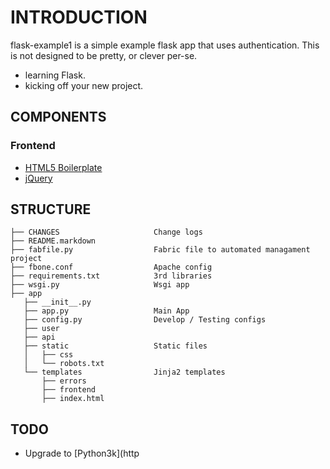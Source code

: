# INTRODUCTION

flask-example1 is a simple example flask app that uses authentication.  This is not designed to be pretty, or clever per-se. 

- learning Flask.
- kicking off your new project.

## COMPONENTS

### Frontend

- [HTML5 Boilerplate](https://github.com/h5bp/html5-boilerplate)
- [jQuery](http://jquery.com/)

## STRUCTURE

    ├── CHANGES                     Change logs
    ├── README.markdown
    ├── fabfile.py                  Fabric file to automated managament project
    ├── fbone.conf                  Apache config
    ├── requirements.txt            3rd libraries
    ├── wsgi.py                     Wsgi app
    ├── app
       ├── __init__.py
       ├── app.py                   Main App
       ├── config.py                Develop / Testing configs
       ├── user
       ├── api
       ├── static                   Static files
       │   ├── css
       │   └── robots.txt
       └── templates                Jinja2 templates
           ├── errors
           ├── frontend
           ├── index.html
 
## TODO

- Upgrade to [Python3k](http
